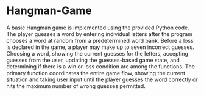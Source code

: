 # Hangman-Game
A basic Hangman game is implemented using the provided Python code. The player guesses a word by entering individual letters after the program chooses a word at random from a predetermined word bank. Before a loss is declared in the game, a player may make up to seven incorrect guesses. Choosing a word, showing the current guesses for the letters, accepting guesses from the user, updating the guesses-based game state, and determining if there is a win or loss condition are among the functions. The primary function coordinates the entire game flow, showing the current situation and taking user input until the player guesses the word correctly or hits the maximum number of wrong guesses permitted.
